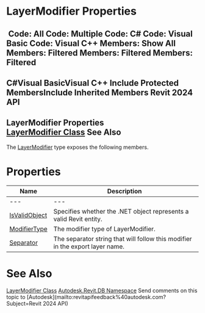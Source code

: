 # LayerModifier Properties

﻿
 Code: All Code: Multiple Code: C# Code: Visual Basic Code: Visual C++  Members: Show All Members: Filtered Members: Filtered Members: Filtered   
---  
C#Visual BasicVisual C++
Include Protected MembersInclude Inherited Members
Revit 2024 API  
---  
LayerModifier Properties  
[LayerModifier Class](ae7bade6-00b8-698f-d2a4-541905b668e9.md "LayerModifier Class") See Also  
---  
The [LayerModifier](ae7bade6-00b8-698f-d2a4-541905b668e9.md "LayerModifier Class") type exposes the following members.
# Properties
| Name | Description |
| --- | --- |
| --- | --- | --- |
| [IsValidObject](12a58b45-2e8c-1d5a-701f-bbfc94006d19.md "IsValidObject Property") | Specifies whether the .NET object represents a valid Revit entity. |
| [ModifierType](2b8b1b31-32e5-29e4-034e-ebd443977230.md "ModifierType Property") | The modifier type of LayerModifier. |
| [Separator](007e4867-d885-3c7b-1a4c-3552bb9bc2b4.md "Separator Property") | The separator string that will follow this modifier in the export layer name. |

# See Also
[LayerModifier Class](ae7bade6-00b8-698f-d2a4-541905b668e9.md "LayerModifier Class")
[Autodesk.Revit.DB Namespace](87546ba7-461b-c646-cbb1-2cb8f5bff8b2.md "Autodesk.Revit.DB Namespace")
Send comments on this topic to [Autodesk](mailto:revitapifeedback%40autodesk.com?Subject=Revit 2024 API)